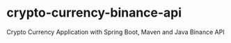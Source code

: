 # crypto-currency-binance-api
Crypto Currency Application with Spring Boot, Maven and Java Binance API 
